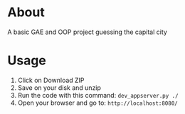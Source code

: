 # About

A basic GAE and OOP project guessing the capital city

# Usage

1. Click on Download ZIP
2. Save on your disk and unzip
3. Run the code with this command: `dev_appserver.py ./`
4. Open your browser and go to: `http://localhost:8080/`
